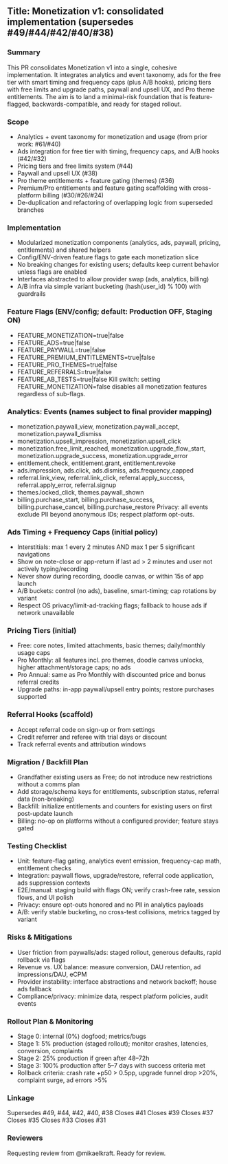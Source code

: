 ## Title: Monetization v1: consolidated implementation (supersedes #49/#44/#42/#40/#38)

### Summary
This PR consolidates Monetization v1 into a single, cohesive implementation. It integrates analytics and event taxonomy, ads for the free tier with smart timing and frequency caps (plus A/B hooks), pricing tiers with free limits and upgrade paths, paywall and upsell UX, and Pro theme entitlements. The aim is to land a minimal-risk foundation that is feature-flagged, backwards-compatible, and ready for staged rollout.

### Scope
- Analytics + event taxonomy for monetization and usage (from prior work: #61/#40)
- Ads integration for free tier with timing, frequency caps, and A/B hooks (#42/#32)
- Pricing tiers and free limits system (#44)
- Paywall and upsell UX (#38)
- Pro theme entitlements + feature gating (themes) (#36)
- Premium/Pro entitlements and feature gating scaffolding with cross-platform billing (#30/#26/#24)
- De-duplication and refactoring of overlapping logic from superseded branches

### Implementation
- Modularized monetization components (analytics, ads, paywall, pricing, entitlements) and shared helpers
- Config/ENV-driven feature flags to gate each monetization slice
- No breaking changes for existing users; defaults keep current behavior unless flags are enabled
- Interfaces abstracted to allow provider swap (ads, analytics, billing)
- A/B infra via simple variant bucketing (hash(user_id) % 100) with guardrails

### Feature Flags (ENV/config; default: Production OFF, Staging ON)
- FEATURE_MONETIZATION=true|false
- FEATURE_ADS=true|false
- FEATURE_PAYWALL=true|false
- FEATURE_PREMIUM_ENTITLEMENTS=true|false
- FEATURE_PRO_THEMES=true|false
- FEATURE_REFERRALS=true|false
- FEATURE_AB_TESTS=true|false
Kill switch: setting FEATURE_MONETIZATION=false disables all monetization features regardless of sub-flags.

### Analytics: Events (names subject to final provider mapping)
- monetization.paywall_view, monetization.paywall_accept, monetization.paywall_dismiss
- monetization.upsell_impression, monetization.upsell_click
- monetization.free_limit_reached, monetization.upgrade_flow_start, monetization.upgrade_success, monetization.upgrade_error
- entitlement.check, entitlement.grant, entitlement.revoke
- ads.impression, ads.click, ads.dismiss, ads.frequency_capped
- referral.link_view, referral.link_click, referral.apply_success, referral.apply_error, referral.signup
- themes.locked_click, themes.paywall_shown
- billing.purchase_start, billing.purchase_success, billing.purchase_cancel, billing.purchase_restore
Privacy: all events exclude PII beyond anonymous IDs; respect platform opt-outs.

### Ads Timing + Frequency Caps (initial policy)
- Interstitials: max 1 every 2 minutes AND max 1 per 5 significant navigations
- Show on note-close or app-return if last ad > 2 minutes and user not actively typing/recording
- Never show during recording, doodle canvas, or within 15s of app launch
- A/B buckets: control (no ads), baseline, smart-timing; cap rotations by variant
- Respect OS privacy/limit-ad-tracking flags; fallback to house ads if network unavailable

### Pricing Tiers (initial)
- Free: core notes, limited attachments, basic themes; daily/monthly usage caps
- Pro Monthly: all features incl. pro themes, doodle canvas unlocks, higher attachment/storage caps; no ads
- Pro Annual: same as Pro Monthly with discounted price and bonus referral credits
- Upgrade paths: in-app paywall/upsell entry points; restore purchases supported

### Referral Hooks (scaffold)
- Accept referral code on sign-up or from settings
- Credit referrer and referee with trial days or discount
- Track referral events and attribution windows

### Migration / Backfill Plan
- Grandfather existing users as Free; do not introduce new restrictions without a comms plan
- Add storage/schema keys for entitlements, subscription status, referral data (non-breaking)
- Backfill: initialize entitlements and counters for existing users on first post-update launch
- Billing: no-op on platforms without a configured provider; feature stays gated

### Testing Checklist
- Unit: feature-flag gating, analytics event emission, frequency-cap math, entitlement checks
- Integration: paywall flows, upgrade/restore, referral code application, ads suppression contexts
- E2E/manual: staging build with flags ON; verify crash-free rate, session flows, and UI polish
- Privacy: ensure opt-outs honored and no PII in analytics payloads
- A/B: verify stable bucketing, no cross-test collisions, metrics tagged by variant

### Risks & Mitigations
- User friction from paywalls/ads: staged rollout, generous defaults, rapid rollback via flags
- Revenue vs. UX balance: measure conversion, DAU retention, ad impressions/DAU, eCPM
- Provider instability: interface abstractions and network backoff; house ads fallback
- Compliance/privacy: minimize data, respect platform policies, audit events

### Rollout Plan & Monitoring
- Stage 0: internal (0%) dogfood; metrics/bugs
- Stage 1: 5% production (staged rollout); monitor crashes, latencies, conversion, complaints
- Stage 2: 25% production if green after 48–72h
- Stage 3: 100% production after 5–7 days with success criteria met
- Rollback criteria: crash rate +p50 > 0.5pp, upgrade funnel drop >20%, complaint surge, ad errors >5%

### Linkage
Supersedes #49, #44, #42, #40, #38
Closes #41
Closes #39
Closes #37
Closes #35
Closes #33
Closes #31

### Reviewers
Requesting review from @mikaelkraft. Ready for review.